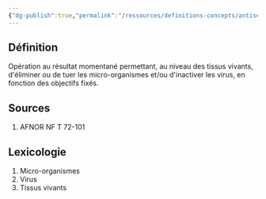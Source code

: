 ```yaml
---
{"dg-publish":true,"permalink":"/ressources/definitions-concepts/antisepsie/","tags":["définition"],"noteIcon":"2"}
---
```


## Définition
Opération au résultat momentané permettant, au niveau des tissus vivants, d'éliminer ou de tuer les micro-organismes et/ou d'inactiver les virus, en fonction des objectifs fixés.
## Sources
1. AFNOR NF T 72-101
## Lexicologie 
1. Micro-organismes
2. Virus
3. Tissus vivants